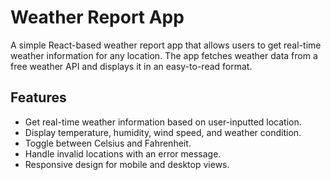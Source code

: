 # Weather Report App

A simple React-based weather report app that allows users to get real-time weather information for any location. The app fetches weather data from a free weather API and displays it in an easy-to-read format.

## Features

- Get real-time weather information based on user-inputted location.
- Display temperature, humidity, wind speed, and weather condition.
- Toggle between Celsius and Fahrenheit.
- Handle invalid locations with an error message.
- Responsive design for mobile and desktop views.
